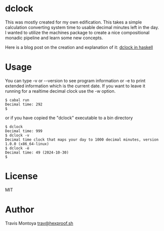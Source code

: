 dclock
======

This was mostly created for my own edification. This takes a simple calculation converting system time 
to usable decimal minutes left in the day. I wanted to utilize the machines package to create a nice 
compositional monadic pipeline and learn some new concepts.

Here is a blog post on the creation and explanation of it: [dclock in haskell](https://hexproof.sh/2024/10/22/dclock-in-haskell/)

Usage
=====

You can type -v or --version to see program information or -e to print extended information which is the current date. If you want to leave it running for a realtime decimal clock use the -w option.

```
$ cabal run
Decimal time: 292
$ 
```
or if you have copied the "dclock" executable to a bin directory

```
$ dclock
Decimal time: 999
$ dclock -v
Decimal time clock that maps your day to 1000 decimal minutes, version 1.0.0 (x86_64-linux)
$ dclock -e
Decimal time: 49 (2024-10-30)
$
```

License
=======
MIT

Author
======
Travis Montoya <trav@hexproof.sh>
